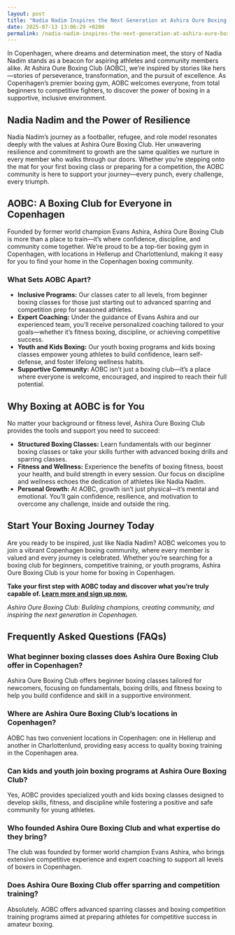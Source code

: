 ```yaml
---
layout: post
title: "Nadia Nadim Inspires the Next Generation at Ashira Oure Boxing Club"
date: 2025-07-13 13:06:29 +0200
permalink: /nadia-nadim-inspires-the-next-generation-at-ashira-oure-boxing-club/
---
```

In Copenhagen, where dreams and determination meet, the story of Nadia Nadim stands as a beacon for aspiring athletes and community members alike. At Ashira Oure Boxing Club (AOBC), we’re inspired by stories like hers—stories of perseverance, transformation, and the pursuit of excellence. As Copenhagen’s premier boxing gym, AOBC welcomes everyone, from total beginners to competitive fighters, to discover the power of boxing in a supportive, inclusive environment.

## Nadia Nadim and the Power of Resilience

Nadia Nadim’s journey as a footballer, refugee, and role model resonates deeply with the values at Ashira Oure Boxing Club. Her unwavering resilience and commitment to growth are the same qualities we nurture in every member who walks through our doors. Whether you’re stepping onto the mat for your first boxing class or preparing for a competition, the AOBC community is here to support your journey—every punch, every challenge, every triumph.

## AOBC: A Boxing Club for Everyone in Copenhagen

Founded by former world champion Evans Ashira, Ashira Oure Boxing Club is more than a place to train—it’s where confidence, discipline, and community come together. We’re proud to be a top-tier boxing gym in Copenhagen, with locations in Hellerup and Charlottenlund, making it easy for you to find your home in the Copenhagen boxing community.

### What Sets AOBC Apart?

- **Inclusive Programs:** Our classes cater to all levels, from beginner boxing classes for those just starting out to advanced sparring and competition prep for seasoned athletes.
- **Expert Coaching:** Under the guidance of Evans Ashira and our experienced team, you’ll receive personalized coaching tailored to your goals—whether it’s fitness boxing, discipline, or achieving competitive success.
- **Youth and Kids Boxing:** Our youth boxing programs and kids boxing classes empower young athletes to build confidence, learn self-defense, and foster lifelong wellness habits.
- **Supportive Community:** AOBC isn’t just a boxing club—it’s a place where everyone is welcome, encouraged, and inspired to reach their full potential.

## Why Boxing at AOBC is for You

No matter your background or fitness level, Ashira Oure Boxing Club provides the tools and support you need to succeed:

- **Structured Boxing Classes:** Learn fundamentals with our beginner boxing classes or take your skills further with advanced boxing drills and sparring classes.
- **Fitness and Wellness:** Experience the benefits of boxing fitness, boost your health, and build strength in every session. Our focus on discipline and wellness echoes the dedication of athletes like Nadia Nadim.
- **Personal Growth:** At AOBC, growth isn’t just physical—it’s mental and emotional. You’ll gain confidence, resilience, and motivation to overcome any challenge, inside and outside the ring.

## Start Your Boxing Journey Today

Are you ready to be inspired, just like Nadia Nadim? AOBC welcomes you to join a vibrant Copenhagen boxing community, where every member is valued and every journey is celebrated. Whether you’re searching for a boxing club for beginners, competitive training, or youth programs, Ashira Oure Boxing Club is your home for boxing in Copenhagen.

**Take your first step with AOBC today and discover what you’re truly capable of. [Learn more and sign up now.](https://www.ashiraoure.com/)**

*Ashira Oure Boxing Club: Building champions, creating community, and inspiring the next generation in Copenhagen.*

## Frequently Asked Questions (FAQs)

### What beginner boxing classes does Ashira Oure Boxing Club offer in Copenhagen?

Ashira Oure Boxing Club offers beginner boxing classes tailored for newcomers, focusing on fundamentals, boxing drills, and fitness boxing to help you build confidence and skill in a supportive environment.

### Where are Ashira Oure Boxing Club’s locations in Copenhagen?

AOBC has two convenient locations in Copenhagen: one in Hellerup and another in Charlottenlund, providing easy access to quality boxing training in the Copenhagen area.

### Can kids and youth join boxing programs at Ashira Oure Boxing Club?

Yes, AOBC provides specialized youth and kids boxing classes designed to develop skills, fitness, and discipline while fostering a positive and safe community for young athletes.

### Who founded Ashira Oure Boxing Club and what expertise do they bring?

The club was founded by former world champion Evans Ashira, who brings extensive competitive experience and expert coaching to support all levels of boxers in Copenhagen.

### Does Ashira Oure Boxing Club offer sparring and competition training?

Absolutely. AOBC offers advanced sparring classes and boxing competition training programs aimed at preparing athletes for competitive success in amateur boxing.

<script type="application/ld+json">
{
  "@context": "https://schema.org",
  "@type": "BlogPosting",
  "headline": "Nadia Nadim Inspires the Next Generation at Ashira Oure Boxing Club",
  "description": "Discover how Nadia Nadim inspires athletes at Ashira Oure Boxing Club, a top boxing gym in Copenhagen offering beginner classes, youth programs, sparring, and competition training.",
  "author": {
    "@type": "Person",
    "name": "Evans Ashira",
    "description": "Former world champion and founder of Ashira Oure Boxing Club, expert coach and mentor in Copenhagen boxing community."
  },
  "publisher": {
    "@type": "Person",
    "name": "Evans Ashira"
  },
  "mainEntityOfPage": {
    "@type": "WebPage",
    "@id": "https://www.ashiraoure.com/blog/nadia-nadim-inspires-next-generation"
  },
  "datePublished": "2024-06-01",
  "dateModified": "2024-06-01",
  "keywords": "ashira oure boxing club, ashira oure, aobc, evans ashira, ashira boxing, boxing club copenhagen, boxing gym copenhagen, boxing copenhagen, hellerup boxing gym, copenhagen boxing club, bokseklub københavn, beginner boxing classes, boxing club for beginners, boxing academy, youth boxing, kids boxing near me, boxing classes, sparring classes, boxing competition training, boxing training for kids, amateur boxing club, ashira wellness, boxing fitness"
}
</script>

<script type="application/ld+json">
{
  "@context": "https://schema.org",
  "@type": "FAQPage",
  "mainEntity": [
    {
      "@type": "Question",
      "name": "What beginner boxing classes does Ashira Oure Boxing Club offer in Copenhagen?",
      "acceptedAnswer": {
        "@type": "Answer",
        "text": "Ashira Oure Boxing Club offers beginner boxing classes tailored for newcomers, focusing on fundamentals, boxing drills, and fitness boxing to help you build confidence and skill in a supportive environment."
      }
    },
    {
      "@type": "Question",
      "name": "Where are Ashira Oure Boxing Club’s locations in Copenhagen?",
      "acceptedAnswer": {
        "@type": "Answer",
        "text": "AOBC has two convenient locations in Copenhagen: one in Hellerup and another in Charlottenlund, providing easy access to quality boxing training in the Copenhagen area."
      }
    },
    {
      "@type": "Question",
      "name": "Can kids and youth join boxing programs at Ashira Oure Boxing Club?",
      "acceptedAnswer": {
        "@type": "Answer",
        "text": "Yes, AOBC provides specialized youth and kids boxing classes designed to develop skills, fitness, and discipline while fostering a positive and safe community for young athletes."
      }
    },
    {
      "@type": "Question",
      "name": "Who founded Ashira Oure Boxing Club and what expertise do they bring?",
      "acceptedAnswer": {
        "@type": "Answer",
        "text": "The club was founded by former world champion Evans Ashira, who brings extensive competitive experience and expert coaching to support all levels of boxers in Copenhagen."
      }
    },
    {
      "@type": "Question",
      "name": "Does Ashira Oure Boxing Club offer sparring and competition training?",
      "acceptedAnswer": {
        "@type": "Answer",
        "text": "Absolutely. AOBC offers advanced sparring classes and boxing competition training programs aimed at preparing athletes for competitive success in amateur boxing."
      }
    }
  ]
}
</script>